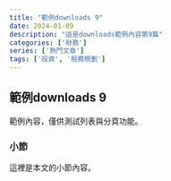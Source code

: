 ```yaml
---
title: "範例downloads 9"
date: 2024-01-09
description: "這是downloads範例內容第9篇"
categories: ['財務']
series: ['熱門文章']
tags: ['投資', '稅務規劃']
---
```


## 範例downloads 9

範例內容，僅供測試列表與分頁功能。

### 小節
這裡是本文的小節內容。